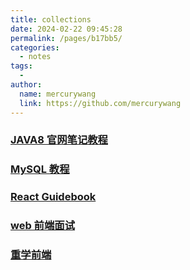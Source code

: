 ```yaml
---
title: collections
date: 2024-02-22 09:45:28
permalink: /pages/b17bb5/
categories:
  - notes
tags:
  -
author:
  name: mercurywang
  link: https://github.com/mercurywang
---
```


### [JAVA8 官网笔记教程](https://zq99299.github.io/java-tutorial/java/nutsandbolts/datatypes.html)

### [MySQL 教程](https://wangchujiang.com/mysql-tutorial/)

### [React Guidebook](https://tsejx.github.io/react-guidebook/foundation/main-concepts/overview/)

### [web 前端面试](https://vue3js.cn/interview/)

### [重学前端](https://time.geekbang.org/column/intro/154?tab=catalog)
